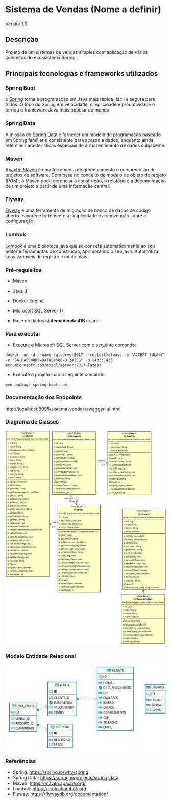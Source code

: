 # Sistema de Vendas (Nome a definir) 
Versão 1.0

## Descrição
Projeto de um sistemas de vendas simples com aplicação de vários conceitos do ecossistema Spring.

## Principais tecnologias e frameworks utilizados 

### Spring Boot
o [Spring](https://spring.io/why-spring) torna a programação em Java mais rápida, fácil e segura para todos. O foco do Spring em velocidade, simplicidade e produtividade o tornou o framework Java mais popular do mundo.

### Spring Data 

A missão do [Spring Data](https://spring.io/projects/spring-data) é fornecer um modelo de programação baseado em Spring familiar e consistente para acesso a dados, enquanto ainda retém as características especiais do armazenamento de dados subjacente.

### Maven 

[Apache Maven](https://maven.apache.org/) é uma ferramenta de gerenciamento e compreensão de projetos de software. Com base no conceito de modelo de objeto de projeto (POM), o Maven pode gerenciar a construção, o relatório e a documentação de um projeto a partir de uma informação central.

### Flyway

[Flyway](https://flywaydb.org/documentation/) é uma ferramenta de migração de banco de dados de código aberto. Favorece fortemente a simplicidade e a convenção sobre a configuração.

### Lombok

[Lombok](https://projectlombok.org) é uma biblioteca java que se conecta automaticamente ao seu editor e ferramentas de construção, aprimorando o seu java. Automatiza suas variáveis de registro e muito mais.

### Pré-requisitos 

* Maven

* Java 8

* Docker Engine

* Microsoft SQL Server 17

* Base de dados **sistemaVendasDB** criada.

### Para executar
* Execute o Microsoft SQL Server com o seguinte comando:

~~~
docker run -d --name sqlserver2017 --restart=always -e "ACCEPT_EULA=Y" -e "SA_PASSWORD=DaTaBaSe6-3-3#TSG" -p 1433:1433 mcr.microsoft.com/mssql/server:2017-latest
~~~

* Execute o projeto com o seguinte comando:

~~~
mvn package spring-boot:run
~~~

### Documentação dos Endpoints
http://localhost:8095/sistema-vendas/swagger-ui.html

### Diagrama de Classes ###

![Class Diagram](docs/diagrama-classes.png)

### Modelo Entidade Relacional

![ER Model](docs/entidade-relacional.png)


### Referências
* Spring: https://spring.io/why-spring
* Spring Data: https://spring.io/projects/spring-data
* Maven: https://maven.apache.org/
* Lombok: https://projectlombok.org
* Flyway: https://flywaydb.org/documentation/




